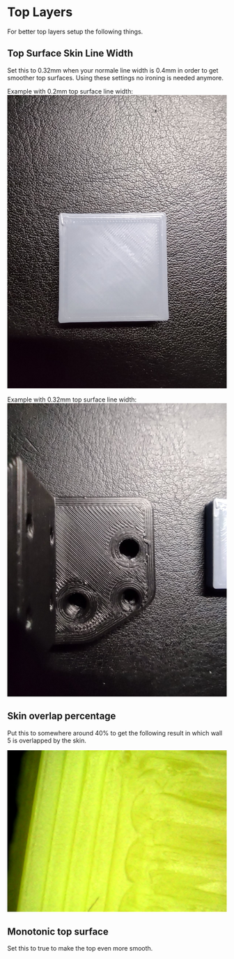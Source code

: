 # Top Layers

For better top layers setup the following things.

## Top Surface Skin Line Width
Set this to 0.32mm when your normale line width is 0.4mm in order to get smoother
top surfaces. Using these settings no ironing is needed anymore.

Example with 0.2mm top surface line width:
![Top 0.2](top-surface-linewidth-02.jpg)

Example with 0.32mm top surface line width:
![Top 0.32](top-surface-linewidth-032.jpg)

## Skin overlap percentage
Put this to somewhere around 40% to get the following
result in which wall 5 is overlapped by the skin.

![Top layer overlap](top-layer-overlap.png)

## Monotonic top surface
Set this to true to make the top even more smooth.